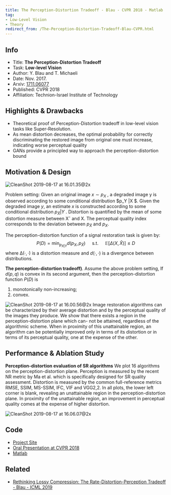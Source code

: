 ```yaml
---
title: The Perception-Distortion Tradeoff - Blau - CVPR 2018 - Matlab
tag:
- Low-Level Vision
- Theory
redirect_from: /The-Perception-Distortion-Tradeoff-Blau-CVPR.html
---
```




## Info
- Title: **The Perception-Distortion Tradeoff**
- Task: **Low-level Vision**
- Author: Y. Blau and T. Michaeli
- Date:  Nov. 2017.
- Arxiv: [1711.06077](https://arxiv.org/abs/1711.06077)
- Published: CVPR 2018
- Affiliation: Technion-Israel Institute of Technology

## Highlights & Drawbacks
- Theoretical proof of Perception-Distortion tradeoff in low-level vision tasks like Super-Resolution.
- As mean distortion decreases, the optimal probability for correctly discriminating the restored image from original one must increase, indicating worse perceptual quality
- GANs provide a principled way to approach the perception-distortion bound


## Motivation & Design
![CleanShot 2019-08-17 at 16.01.35@2x](https://i.imgur.com/gFfPApr.jpg)

Problem setting: Given an original image $x ∼ p_X$ , a degraded image y is observed according to some conditional distribution $p_Y |X $. Given the degraded image $y$, an estimate $x$ is constructed according to some conditional distribution $p_{\hat{X}} |Y$ . Distortion is quantified by the mean of some distortion measure between Xˆ and X. The perceptual quality index corresponds to the deviation between $p_{\hat{X}}$  and $p_X$.

The perception-distortion function of a signal restoration task is given by:
$$
P(D)=\min _{p_{X | Y}} d\left(p_{X}, p_{\hat{X}}\right) \quad \text { s.t. } \quad \mathbb{E}[\Delta(X, \hat{X})] \leq D
$$
where $∆(·, ·)$ is a distortion measure and $d(·, ·)$ is a divergence between distributions.

**The perception-distortion tradeoff)**. Assume the above problem setting, If $d(p,q)$ is convex in its second argument, then the perception-distortion function $P (D)$  is
1. monotonically non-increasing; 
2. convex.

![CleanShot 2019-08-17 at 16.00.56@2x](https://i.imgur.com/HnTCu7u.jpg)
Image restoration algorithms can be characterized by their average distortion and by the perceptual quality of the images they produce. We show that there exists a region in the perception-distortion plane which can- not be attained, regardless of the algorithmic scheme. When in proximity of this unattainable region, an algorithm can be potentially improved only in terms of its distortion or in terms of its perceptual quality, one at the expense of the other.



## Performance & Ablation Study
**Perception-distortion evaluation of SR algorithms** 
We plot 16 algorithms on the perception-distortion plane. Perception is measured by the recent NR metric by Ma et al. which is specifically designed for SR quality assessment. Distortion is measured by the common full-reference metrics RMSE, SSIM, MS-SSIM, IFC, VIF and VGG2,2. In all plots, the lower left corner is blank, revealing an unattainable region in the perception-distortion plane. In proximity of the unattainable region, an improvement in perceptual quality comes at the expense of higher distortion.

![CleanShot 2019-08-17 at 16.06.07@2x](https://i.imgur.com/dN9o5Ju.jpg)


<script async src="https://pagead2.googlesyndication.com/pagead/js/adsbygoogle.js"></script>
<ins class="adsbygoogle"
     style="display:block; text-align:center;"
     data-ad-layout="in-article"
     data-ad-format="fluid"
     data-ad-client="ca-pub-4466575858054752"
     data-ad-slot="8787986126"></ins>
<script>
     (adsbygoogle = window.adsbygoogle || []).push({});
</script>

## Code
- [Project Site](http://webee.technion.ac.il/people/tomermic/PerceptionDistortion/PD_tradeoff.htm)
- [Oral Presentation at CVPR 2018](https://youtu.be/_aXbGqdEkjk?t=39m43s)
- [Matlab](http://webee.technion.ac.il/people/tomermic/PerceptionDistortion/PD_tradeoff_code.zip)

## Related
- [Rethinking Lossy Compression: The Rate-Distortion-Perception Tradeoff - Blau - ICML 2019](https://arxivnote.ddlee.cn/Rethinking-Lossy-Compression-The-Rate-Distortion-Perception-Tradeoff-Blau-ICML.html)